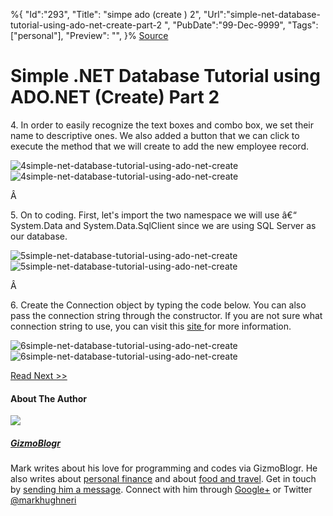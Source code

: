 ﻿%{
    "Id":"293",
    "Title": "simpe ado (create ) 2",
    "Url":"simple-net-database-tutorial-using-ado-net-create-part-2",
    "PubDate":"99-Dec-9999",
    "Tags": ["personal"],
    "Preview": "",
}%
[Source](http://gizmoblogr.com/624/simple-net-database-tutorial-using-ado-net-create-part-2 "Permalink to Simple .NET Database Tutorial using ADO.NET (Create) Part 2")

# Simple .NET Database Tutorial using ADO.NET (Create) Part 2

[ ][1]

4\. In order to easily recognize the text boxes and combo box, we set their name to descriptive ones. We also added a button that we can click to execute the method that we will create to add the new employee record.

![4simple-net-database-tutorial-using-ado-net-create][2]![4simple-net-database-tutorial-using-ado-net-create][3]

Â 

5\. On to coding. First, let's import the two namespace we will use â€“ System.Data and System.Data.SqlClient since we are using SQL Server as our database.

![5simple-net-database-tutorial-using-ado-net-create][2]![5simple-net-database-tutorial-using-ado-net-create][4]

Â 

6\. Create the Connection object by typing the code below. You can also pass the connection string through the constructor. If you are not sure what connection string to use, you can visit this [site ][5]for more information.

![6simple-net-database-tutorial-using-ado-net-create][2]![6simple-net-database-tutorial-using-ado-net-create][6]

[ Read Next >> ][7]





#### About The Author

![][8]

##### [GizmoBlogr][9]

Mark writes about his love for programming and codes via GizmoBlogr. He also writes about [personal finance][10] and about [food and travel][11]. Get in touch by [sending him a message][12]. Connect with him through  [Google+][13] or Twitter [@markhughneri][14]

[1]: http://gizmoblogr.com/606/simple-net-database-tutorial-using-ado-net-create
[2]: http://gizmoblogr.com/assets/loading.gif
[3]: http://gizmoblogr.com/wp-content/uploads/2013/10/4simple-net-database-tutorial-using-ado-net-create.gif
[4]: http://gizmoblogr.com/wp-content/uploads/2013/10/5simple-net-database-tutorial-using-ado-net-create.gif
[5]: http://www.connectionstrings.com/
[6]: http://gizmoblogr.com/wp-content/uploads/2013/10/6simple-net-database-tutorial-using-ado-net-create.gif
[7]: http://gizmoblogr.com/629/simple-net-database-tutorial-using-ado-net-create-part-3
[8]: http://0.gravatar.com/avatar/0a71fb2741e1e3052384c81c65fde29a?s=100&d=http%3A%2F%2F0.gravatar.com%2Favatar%2Fad516503a11cd5ca435acc9bb6523536%3Fs%3D100&r=G
[9]: http://gizmoblogr.com/author/mhneri
[10]: http://moneygizmo.net
[11]: http://www.sisigbytes.com
[12]: http://gizmoblogr.com/contact
[13]: http://plus.google.com/108873856677774227247?rel=author
[14]: https://twitter.com/markhughneri
